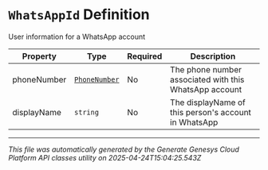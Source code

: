 # `WhatsAppId` Definition

User information for a WhatsApp account

| Property | Type | Required | Description |
|----------|------|----------|-------------|
| phoneNumber | [`PhoneNumber`](phonenumber-definition.md) | No | The phone number associated with this WhatsApp account |
| displayName | `string` | No | The displayName of this person's account in WhatsApp |

---

*This file was automatically generated by the Generate Genesys Cloud Platform API classes utility on 2025-04-24T15:04:25.543Z*
